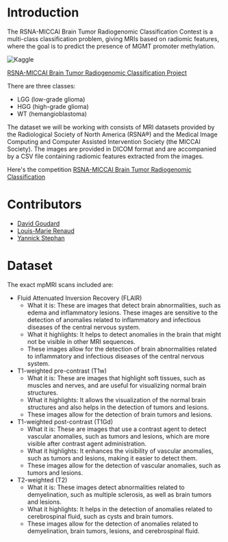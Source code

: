 # Introduction

The RSNA-MICCAI Brain Tumor Radiogenomic Classification Contest is a multi-class classification problem, giving MRIs based on radiomic features, where the goal is to predict the presence of MGMT promoter methylation.

<a href="https://www.kaggle.com/code/yannicksteph/rsna-miccai-brain-tumor-classification" target="_blank"><img align="left" alt="Kaggle" title="Open in Kaggle" src="https://kaggle.com/static/images/open-in-kaggle.svg"></a></br>


[RSNA-MICCAI Brain Tumor Radiogenomic Classification Project](https://www.kaggle.com/code/yannicksteph/rsna-miccai-brain-tumor-classification)

There are three classes: 
- LGG (low-grade glioma)
- HGG (high-grade glioma) 
- WT (hemangioblastoma)

The dataset we will be working with consists of MRI datasets provided by the Radiological Society of North America (RSNA®) and the Medical Image Computing and Computer Assisted Intervention Society (the MICCAI Society). The images are provided in DICOM format and are accompanied by a CSV file containing radiomic features extracted from the images.

Here's the competition [RSNA-MICCAI Brain Tumor Radiogenomic Classification](https://www.kaggle.com/competitions/rsna-miccai-brain-tumor-radiogenomic-classification/data?select=train_labels.csv)

# Contributors

- [David Goudard](https://www.kaggle.com/goudgoud)
- [Louis-Marie Renaud](https://www.kaggle.com/louismarierenaud)
- [Yannick Stephan](https://github.com/YanSteph)


# Dataset

The exact mpMRI scans included are:
- Fluid Attenuated Inversion Recovery (FLAIR)
    * What it is: These are images that detect brain abnormalities, such as edema and inflammatory lesions. These images are sensitive to the detection of anomalies related to inflammatory and infectious diseases of the central nervous system.
    * What it highlights: It helps to detect anomalies in the brain that might not be visible in other MRI sequences.
    * These images allow for the detection of brain abnormalities related to inflammatory and infectious diseases of the central nervous system.
- T1-weighted pre-contrast (T1w)
    * What it is: These are images that highlight soft tissues, such as muscles and nerves, and are useful for visualizing normal brain structures.
    * What it highlights: It allows the visualization of the normal brain structures and also helps in the detection of tumors and lesions.
    * These images allow for the detection of brain tumors and lesions.
- T1-weighted post-contrast (T1Gd)
    * What it is: These are images that use a contrast agent to detect vascular anomalies, such as tumors and lesions, which are more visible after contrast agent administration.
    * What it highlights: It enhances the visibility of vascular anomalies, such as tumors and lesions, making it easier to detect them.
    * These images allow for the detection of vascular anomalies, such as tumors and lesions.
- T2-weighted (T2)
    * What it is: These images detect abnormalities related to demyelination, such as multiple sclerosis, as well as brain tumors and lesions.
    * What it highlights: It helps in the detection of anomalies related to cerebrospinal fluid, such as cysts and brain tumors.
    * These images allow for the detection of anomalies related to demyelination, brain tumors, lesions, and cerebrospinal fluid.
